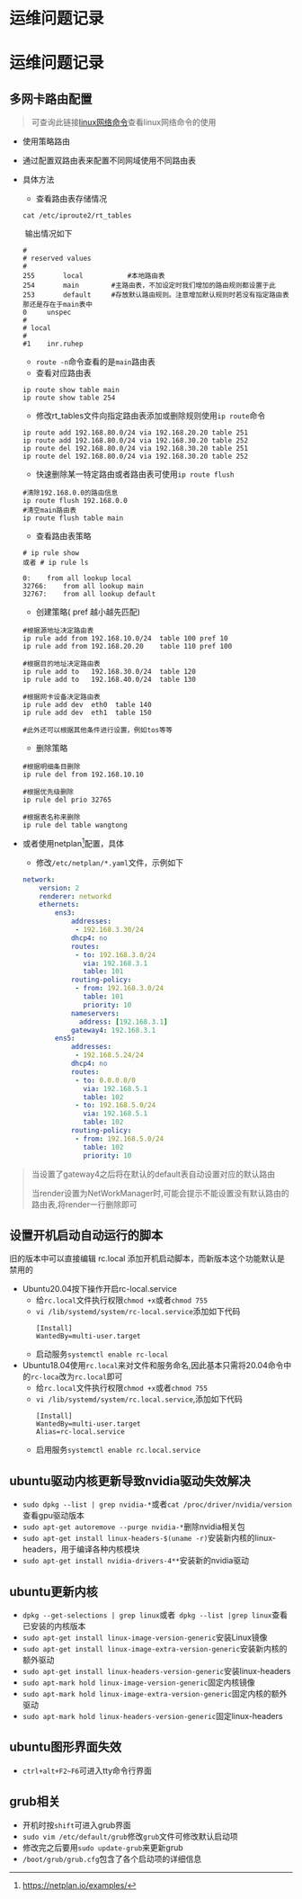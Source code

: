 # 运维问题记录

# 运维问题记录

## 多网卡路由配置
> 可查询此链接[linux网络命令](http://linux-ip.net/html/index.html)查看linux网络命令的使用

* 使用策略路由

* 通过配置双路由表来配置不同网域使用不同路由表

* 具体方法

  * 查看路由表存储情况


  ```shell
  cat /etc/iproute2/rt_tables
  ```

  ​		输出情况如下

  ```
  #
  # reserved values
  #
  255		local		    #本地路由表
  254		main		#主路由表，不加设定时我们增加的路由规则都设置于此
  253		default		#存放默认路由规则。注意增加默认规则时若没有指定路由表那还是存在于main表中
  0		unspec
  #
  # local
  #
  #1	inr.ruhep
  ```

  * `route -n`命令查看的是`main`路由表
  * 查看对应路由表

  ```shell
  ip route show table main
  ip route show table 254
  ```

  * 修改rt_tables文件向指定路由表添加或删除规则使用`ip route`命令

  ```shell
  ip route add 192.168.80.0/24 via 192.168.20.20 table 251 
  ip route add 192.168.80.0/24 via 192.168.30.20 table 252
  ip route del 192.168.80.0/24 via 192.168.30.20 table 251
  ip route del 192.168.80.0/24 via 192.168.30.20 table 252
  ```
  * 快速删除某一特定路由或者路由表可使用`ip route flush`

  ```shell
  #清除192.168.0.0的路由信息
  ip route flush 192.168.0.0
  #清空main路由表 
  ip route flush table main 
  ```
  * 查看路由表策略

  ```shell
  # ip rule show
  或者 # ip rule ls
  ```

  ```
  0:	from all lookup local 
  32766:	from all lookup main 
  32767:	from all lookup default
  ```

  * 创建策略( pref 越小越先匹配)

  ```shell
  #根据源地址决定路由表
  ip rule add from 192.168.10.0/24  table 100 pref 10
  ip rule add from 192.168.20.20    table 110 pref 100
  
  #根据目的地址决定路由表
  ip rule add to   192.168.30.0/24  table 120
  ip rule add to   192.168.40.0/24  table 130
  
  #根据网卡设备决定路由表
  ip rule add dev  eth0  table 140
  ip rule add dev  eth1  table 150
  
  #此外还可以根据其他条件进行设置，例如tos等等
  ```

  * 删除策略

  ```shell
  #根据明细条目删除
  ip rule del from 192.168.10.10
  
  #根据优先级删除
  ip rule del prio 32765
  
  #根据表名称来删除
  ip rule del table wangtong
  ```

* 或者使用netplan[^参考链接]配置，具体

  * 修改`/etc/netplan/*.yaml`文件，示例如下

  ```yaml
  network:
      version: 2
      renderer: networkd
      ethernets:
          ens3:
              addresses:
               - 192.168.3.30/24
              dhcp4: no
              routes:
               - to: 192.168.3.0/24
                 via: 192.168.3.1
                 table: 101
              routing-policy:
               - from: 192.168.3.0/24
                 table: 101
                 priority: 10
              nameservers: 
                address: [192.168.3.1]
              gateway4: 192.168.3.1
          ens5:
              addresses:
               - 192.168.5.24/24
              dhcp4: no
              routes:
               - to: 0.0.0.0/0
                 via: 192.168.5.1
                 table: 102
               - to: 192.168.5.0/24
                 via: 192.168.5.1
                 table: 102
              routing-policy:
               - from: 192.168.5.0/24
                 table: 102
                 priority: 10
  ```

> 当设置了gateway4之后将在默认的default表自动设置对应的默认路由
> 
> 当render设置为NetWorkManager时,可能会提示不能设置没有默认路由的路由表,将render一行删除即可
  
## 设置开机启动自动运行的脚本
旧的版本中可以直接编辑 rc.local 添加开机启动脚本，而新版本这个功能默认是禁用的
* Ubuntu20.04按下操作开启rc-local.service
  * 给`rc.local`文件执行权限`chmod +x`或者`chmod 755`
  * `vi /lib/systemd/system/rc-local.service`添加如下代码
    ```shell
    [Install]
    WantedBy=multi-user.target
    ```
  * 启动服务`systemctl enable rc-local`
* Ubuntu18.04使用`rc.local`来对文件和服务命名,因此基本只需将20.04命令中的`rc-loca`改为`rc.local`即可
  * 给`rc.local`文件执行权限`chmod +x`或者`chmod 755`
  * `vi /lib/systemd/system/rc.local.service`,添加如下代码
    ```shell
    [Install]
    WantedBy=multi-user.target
    Alias=rc-local.service
    ```
  * 启用服务`systemctl enable rc.local.service` 
## ubuntu驱动内核更新导致nvidia驱动失效解决
* `sudo dpkg --list | grep nvidia-*`或者`cat /proc/driver/nvidia/version`查看gpu驱动版本
* `sudo apt-get autoremove --purge nvidia-*`删除nvidia相关包
* `sudo apt-get install linux-headers-$(uname -r)`安装新内核的linux-headers，用于编译各种内核模块
* `sudo apt-get install nvidia-drivers-4**`安装新的nvidia驱动

## ubuntu更新内核
* `dpkg --get-selections | grep linux`或者` dpkg --list |grep linux`查看已安装的内核版本
* `sudo apt-get install linux-image-version-generic`安装Linux镜像
* `sudo apt-get install linux-image-extra-version-generic`安装新内核的额外驱动
* `sudo apt-get install linux-headers-version-generic`安装linux-headers
* `sudo apt-mark hold linux-image-version-generic`固定内核镜像
* `sudo apt-mark hold linux-image-extra-version-generic`固定内核的额外驱动
* `sudo apt-mark hold linux-headers-version-generic`固定linux-headers

## ubuntu图形界面失效
* `ctrl+alt+F2~F6`可进入tty命令行界面

## grub相关
* 开机时按`shift`可进入grub界面
* `sudo vim /etc/default/grub`修改`grub`文件可修改默认启动项
* 修改完之后要用`sudo update-grub`来更新grub
* ` /boot/grub/grub.cfg `包含了各个启动项的详细信息
[^参考链接]:https://netplan.io/examples/

